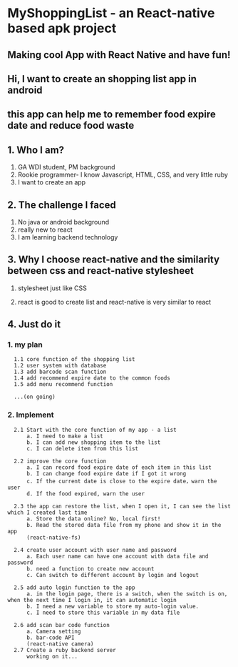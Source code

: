 # MyShoppingList - an React-native based apk project
## Making cool App with React Native and have fun!

## Hi, I want to create an shopping list app in android
## this app can help me to remember food expire date and reduce food waste

## 1. Who I am?
   1. GA WDI student, PM background
   2. Rookie programmer- I know Javascript, HTML, CSS, and very little ruby
   3. I want to create an app
## 2. The challenge I faced
   1. No java or android background
   2. really new to react
   3. I am learning backend technology
   
## 3. Why I choose react-native and the similarity between css and react-native stylesheet
   1. stylesheet just like CSS
   
   2. react is good to create list and react-native is very similar to react

## 4. Just do it
   ### 1. my plan
      1.1 core function of the shopping list
      1.2 user system with database
      1.3 add barcode scan function
      1.4 add recommend expire date to the common foods
      1.5 add menu recommend function
      
      ...(on going)
      
   ### 2. Implement
      2.1 Start with the core function of my app - a list
          a. I need to make a list
          b. I can add new shopping item to the list
          c. I can delete item from this list
          
      2.2 improve the core function
          a. I can record food expire date of each item in this list
          b. I can change food expire date if I got it wrong
          c. If the current date is close to the expire date，warn the user
          d. If the food expired, warn the user
          
      2.3 the app can restore the list, when I open it, I can see the list which I created last time
          a. Store the data online? No, local first!
          b. Read the stored data file from my phone and show it in the app
          (react-native-fs)
          
      2.4 create user account with user name and password
          a. Each user name can have one account with data file and password
          b. need a function to create new account
          c. Can switch to different account by login and logout
          
      2.5 add auto login function to the app
          a. in the login page, there is a switch, when the switch is on, when the next time I login in, it can automatic login
          b. I need a new variable to store my auto-login value.
          c. I need to store this variable in my data file
          
      2.6 add scan bar code function
          a. Camera setting
          b. bar-code API
          (react-native camera)
      2.7 Create a ruby backend server
          working on it...
